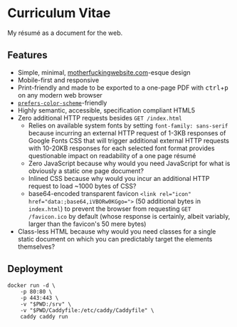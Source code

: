 # Curriculum Vitae

My résumé as a document for the web.

## Features

- Simple, minimal, [motherfuckingwebsite.com](https://motherfuckingwebsite.com/)-esque design
- Mobile-first and responsive
- Print-friendly and made to be exported to a one-page PDF with <kbd>ctrl</kbd>+<kbd>p</kbd> on any modern web browser
- [`prefers-color-scheme`](https://developer.mozilla.org/en-US/docs/Web/CSS/@media/prefers-color-scheme)-friendly
- Highly semantic, accessible, specification compliant HTML5
- Zero additional HTTP requests besides `GET /index.html`
    - Relies on available system fonts by setting `font-family: sans-serif` because incurring an external HTTP request of 1-3KB responses of Google Fonts CSS that will trigger additional external HTTP requests with 10-20KB responses for each selected font format provides questionable impact on readability of a one page résumé
    - Zero JavaScript because why would you need JavaScript for what is obviously a static one page document?
    - Inlined CSS because why would you incur an additional HTTP request to load ~1000 bytes of CSS?
    - base64-encoded transparent favicon `<link rel="icon" href="data:;base64,iVBORw0KGgo=">` (50 additional bytes in `index.html`) to prevent the browser from requesting `GET /favicon.ico` by default (whose response is certainly, albeit variably, larger than the favicon's 50 mere bytes)
- Class-less HTML because why would you need classes for a single static document on which you can predictably target the elements themselves?

## Deployment

```
docker run -d \
	-p 80:80 \
	-p 443:443 \
	-v "$PWD:/srv" \
	-v "$PWD/Caddyfile:/etc/caddy/Caddyfile" \
	caddy caddy run
```
